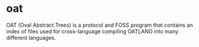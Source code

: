 # oat
OAT (Oval Abstract Trees) is a protocol and FOSS program that contains an index of files used for cross-language compiling OATLANG into many different languages.
